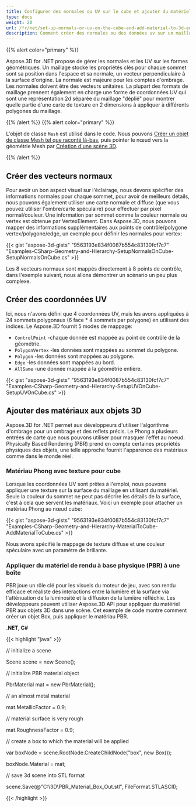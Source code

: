 ```yaml
---
title: Configurer des normales ou UV sur le cube et ajouter du matériel aux entités 3D
type: docs
weight: 20
url: /fr/net/set-up-normals-or-uv-on-the-cube-and-add-material-to-3d-entities/
description: Comment créer des normales ou des données uv sur un maillage dans Aspose.3D.
---
```

{{% alert color="primary" %}}

Aspose.3D for .NET propose de gérer les normales et les UV sur les formes géométriques. Un maillage stocke les propriétés clés pour chaque sommet sont sa position dans l'espace et sa normale, un vecteur perpendiculaire à la surface d'origine. La normale est majeure pour les comptes d'ombrage. Les normales doivent être des vecteurs unitaires. La plupart des formats de maillage prennent également en charge une forme de coordonnées UV qui sont une représentation 2d séparée du maillage "déplié" pour montrer quelle partie d'une carte de texture en 2 dimensions à appliquer à différents polygones du maillage.

{{% /alert %}} {{% alert color="primary" %}}

L'objet de classe `Mesh` est utilisé dans le code. Nous pouvons [Créer un objet de classe Mesh tel que raconté là-bas](/3d/fr/net/create-3d-mesh-and-scene/), puis pointer le nœud vers la géométrie Mesh par [Création d'une scène 3D](/3d/fr/net/create-3d-mesh-and-scene/).

{{% /alert %}}
##  **Créer des vecteurs normaux**
Pour avoir un bon aspect visuel sur l'éclairage, nous devons spécifier des informations normales pour chaque sommet, pour avoir de meilleurs détails, nous pouvons également utiliser une carte normale et diffuse (que vous pouvez utiliser l'ombre/carte spéculaire) pour effectuer par pixel normal/couleur. Une information par sommet comme la couleur normale ou vertex est obtenue par VertexElement. Dans Aspose.3D, nous pouvons mapper des informations supplémentaires aux points de contrôle/polygone vertex/polygone/edge, un exemple pour définir les normales pour vertex:

{{< gist "aspose-3d-gists" "9563193e834f0087b554c83130fcf7c7" "Examples-CSharp-Geometry-and-Hierarchy-SetupNormalsOnCube-SetupNormalsOnCube.cs" >}}

Les 8 vecteurs normaux sont mappés directement à 8 points de contrôle, dans l'exemple suivant, nous allons démontrer un scénario un peu plus complexe.
##  **Créer des coordonnées UV**
Ici, nous n'avons défini que 4 coordonnées UV, mais les avons appliquées à 24 sommets polygonaux (6 face * 4 sommets par polygone) en utilisant des indices.
Le Aspose.3D fournit 5 modes de mappage:

- `ControlPoint` -chaque donnée est mappée au point de contrôle de la géométrie.
- `PolygonVertex` -les données sont mappées au sommet du polygone.
- `Polygon` -les données sont mappées au polygone.
- `Edge` -les données sont mappées au bord.
- `AllSame` -une donnée mappée à la géométrie entière.



{{< gist "aspose-3d-gists" "9563193e834f0087b554c83130fcf7c7" "Examples-CSharp-Geometry-and-Hierarchy-SetupUVOnCube-SetupUVOnCube.cs" >}}
##  **Ajouter des matériaux aux objets 3D**
Aspose.3D for .NET permet aux développeurs d'utiliser l'algorithme d'ombrage pour un ombrage et des reflets précis. Le Phong a plusieurs entrées de carte que nous pouvons utiliser pour masquer l'effet au noeud. Physically Based Rendering (PBR) prend en compte certaines propriétés physiques des objets, une telle approche fournit l'apparence des matériaux comme dans le monde réel.
###  **Matériau Phong avec texture pour cube**
Lorsque les coordonnées UV sont prêtes à l'emploi, nous pouvons appliquer une texture sur la surface du maillage en utilisant du matériel. Seule la couleur du sommet ne peut pas décrire les détails de la surface, c'est à cela que servent les matériaux. Voici un exemple pour attacher un matériau Phong au nœud cube:

{{< gist "aspose-3d-gists" "9563193e834f0087b554c83130fcf7c7" "Examples-CSharp-Geometry-and-Hierarchy-MaterialToCube-AddMaterialToCube.cs" >}}

Nous avons spécifié le mappage de texture diffuse et une couleur spéculaire avec un paramètre de brillante.
###  **Appliquer du matériel de rendu à base physique (PBR) à une boîte**
PBR joue un rôle clé pour les visuels du moteur de jeu, avec son rendu efficace et réaliste des interactions entre la lumière et la surface via l'atténuation de la luminosité et la diffusion de la lumière réfléchie. Les développeurs peuvent utiliser Aspose.3D API pour appliquer du matériel PBR aux objets 3D dans une scène. Cet exemple de code montre comment créer un objet Box, puis appliquer le matériau PBR.

**.NET, C#**

{{< highlight "java" >}}

 // initialize a scene

Scene scene = new Scene();

// initialize PBR material object

PbrMaterial mat = new PbrMaterial();

// an almost metal material

mat.MetallicFactor = 0.9;

// material surface is very rough

mat.RoughnessFactor = 0.9;

// create a box to which the material will be applied

var boxNode = scene.RootNode.CreateChildNode("box", new Box());

boxNode.Material = mat;

// save 3d scene into STL format

scene.Save(@"C:\3D\PBR_Material_Box_Out.stl", FileFormat.STLASCII);

{{< /highlight >}}
